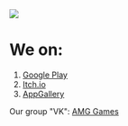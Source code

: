 <head>  
<title>AMG Games</title>
  <img src="amg.png">
  </head>
<h1>We on:</h1>

1. <a href="https://play.google.com/store/apps/developer?id=AlmakerGooD">Google Play</a>
2. <a href="https://almakergood.itch.io/">Itch.io</a>
3. <a href="https://appgallery.huawei.com/app/C105303737">AppGallery</a>

Our group "VK": <a href="https://vk.com/almakergood">AMG Games</a>

